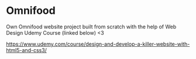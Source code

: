 # Omnifood

Own Omnifood website project built from scratch with the help of Web Design Udemy Course (linked below) <3 

https://www.udemy.com/course/design-and-develop-a-killer-website-with-html5-and-css3/ 
